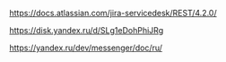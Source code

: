 https://docs.atlassian.com/jira-servicedesk/REST/4.2.0/

https://disk.yandex.ru/d/SLg1eDohPhiJRg

https://yandex.ru/dev/messenger/doc/ru/
